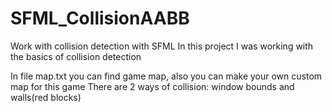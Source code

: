 # SFML_CollisionAABB
Work with collision detection with SFML 
In this project I was working with the basics of collision detection

In file map.txt you can find game map, also you can make your own custom map for this game
There are 2 ways of collision: window bounds and walls(red blocks)
